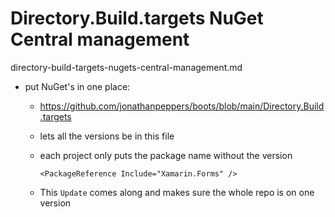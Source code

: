 # Directory.Build.targets NuGet Central management

directory-build-targets-nugets-central-management.md


*   put NuGet's in one place: 

    *   https://github.com/jonathanpeppers/boots/blob/main/Directory.Build.targets

    *   lets all the versions be in this file

    *   each project only puts the package name without the version 
    
        ```
        <PackageReference Include="Xamarin.Forms" />
        ```

    *   This `Update` comes along and makes sure the whole repo is on one version

